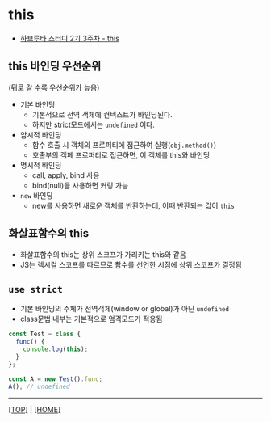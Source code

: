 # this

- [하브루타 스터디 2기 3주차 - this](https://github.com/woowacourse-fe-study/havruta-frontend/discussions/17)

## this 바인딩 우선순위

(뒤로 갈 수록 우선순위가 높음)

- 기본 바인딩
  - 기본적으로 전역 객체에 컨텍스트가 바인딩된다.
  - 하지만 strict모드에서는 `undefined` 이다.
- 암시적 바인딩
  - 함수 호출 시 객체의 프로퍼티에 접근하여 실행(`obj.method()`)
  - 호출부의 객페 프로퍼티로 접근하면, 이 객체를 this와 바인딩
- 명시적 바인딩
  - call, apply, bind 사용
  - bind(null)을 사용하면 커링 가능
- `new` 바인딩
  - new를 사용하면 새로운 객체를 반환하는데, 이때 반환되는 값이 `this`

## 화살표함수의 this

- 화살표함수의 this는 상위 스코프가 가리키는 this와 같음
- JS는 렉시컬 스코프를 따르므로 함수를 선언한 시점에 상위 스코프가 결정됨

## `use strict`

- 기본 바인딩의 주체가 전역객체(window or global)가 아닌 `undefined`
- class문법 내부는 기본적으로 엄격모드가 적용됨

```javascript
const Test = class {
  func() {
    console.log(this);
  }
};

const A = new Test().func;
A(); // undefined
```

---

[[TOP]](#this) | [[HOME]](https://github.com/SunYoungKwon/Sun-Woowa.log#-what-i-studied-in-woowacourse)
